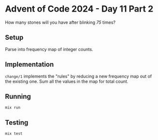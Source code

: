# Advent of Code 2024 - Day 11 Part 2

How many stones will you have after blinking *75* times?

## Setup

Parse into frequency map of integer counts.

## Implementation

`change/1` implements the "rules" by reducing a new frequency map out of the
existing one. Sum all the values in the map for total count.

## Running

`mix run`

## Testing

`mix test`


